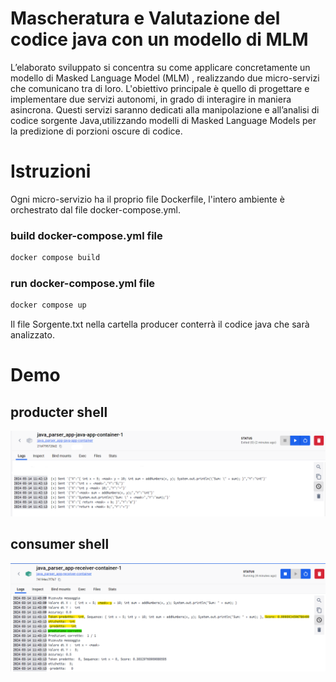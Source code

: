 # Mascheratura e Valutazione del codice java con un modello di MLM

L’elaborato sviluppato si concentra su come applicare concretamente un modello di Masked Language Model (MLM) , realizzando due micro-servizi
che comunicano tra di loro. L'obiettivo principale è quello di progettare e implementare due servizi autonomi, in grado di interagire in maniera asincrona. Questi servizi saranno
dedicati alla manipolazione e all’analisi di codice sorgente Java,utilizzando modelli di Masked Language Models per la predizione di porzioni oscure di
codice.

# Istruzioni
Ogni micro-servizio ha il proprio file Dockerfile, l'intero ambiente è orchestrato dal file docker-compose.yml.

 ### build docker-compose.yml file
```bash
docker compose build
```

### run docker-compose.yml file
```bash
docker compose up
```

Il file Sorgente.txt nella cartella producer conterrà il codice java che sarà analizzato.

# Demo

## producter shell
![Alt text](images/sender.png)

## consumer shell
![Alt text](images/cns.png)
